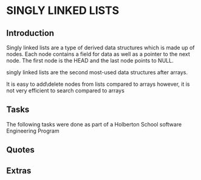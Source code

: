 # SINGLY LINKED LISTS

## Introduction
Singly linked lists are a type of derived data structures
which is made up of nodes. Each node contains a field for
data as well as a pointer to the next node. The first node
is the HEAD and the last node points to NULL.

singly linked lists are the second most-used data structures
after arrays.

It is easy to add\delete nodes from lists compared to arrays
however, it is not very efficient to search compared to arrays

## Tasks
The following tasks were done as part of a Holberton School
software Engineering Program

## Quotes

## Extras
